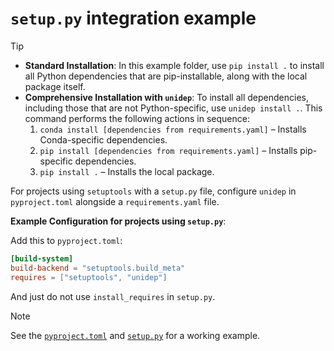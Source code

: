 # `setup.py` integration example

> [!TIP]
> - **Standard Installation**: In this example folder, use `pip install .` to install all Python dependencies that are pip-installable, along with the local package itself.
> - **Comprehensive Installation with `unidep`**: To install all dependencies, including those that are not Python-specific, use `unidep install .`. This command performs the following actions in sequence:
>   1. `conda install [dependencies from requirements.yaml]` – Installs Conda-specific dependencies.
>   2. `pip install [dependencies from requirements.yaml]` – Installs pip-specific dependencies.
>   3. `pip install .` – Installs the local package.

For projects using `setuptools` with a `setup.py` file, configure `unidep` in `pyproject.toml` alongside a `requirements.yaml` file.

**Example Configuration for projects using `setup.py`**:

Add this to `pyproject.toml`:

```toml
[build-system]
build-backend = "setuptools.build_meta"
requires = ["setuptools", "unidep"]
```

And just do not use `install_requires` in `setup.py`.

> [!NOTE]
> See the [`pyproject.toml`](pyproject.toml) and [`setup.py`](setup.py) for a working example.
